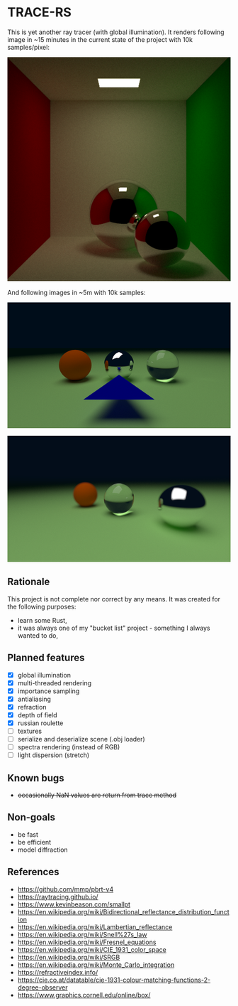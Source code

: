 # TRACE-RS
This is yet another ray tracer (with global illumination).
It renders following image in ~15 minutes in the current state of the project with 10k samples/pixel:

![cornell box](docs/cornell_10k.png)

And following images in ~5m with 10k samples:

![showcase](docs/showcase_10k.png)

![dof](docs/dof_10k.png)


## Rationale
This project is not complete nor correct by any means. It was created for the following purposes:
* learn some Rust,
* it was always one of my "bucket list" project - something I always wanted to do,

## Planned features
* [x] global illumination
* [x] multi-threaded rendering
* [x] importance sampling
* [x] antialiasing
* [x] refraction
* [x] depth of field
* [x] russian roulette
* [ ] textures
* [ ] serialize and deserialize scene (.obj loader)
* [ ] spectra rendering (instead of RGB)
* [ ] light dispersion (stretch)

## Known bugs
* ~~occasionally NaN values are return from trace method~~

## Non-goals
* be fast
* be efficient
* model diffraction

## References
* https://github.com/mmp/pbrt-v4
* https://raytracing.github.io/
* https://www.kevinbeason.com/smallpt
* https://en.wikipedia.org/wiki/Bidirectional_reflectance_distribution_function
* https://en.wikipedia.org/wiki/Lambertian_reflectance
* https://en.wikipedia.org/wiki/Snell%27s_law
* https://en.wikipedia.org/wiki/Fresnel_equations
* https://en.wikipedia.org/wiki/CIE_1931_color_space
* https://en.wikipedia.org/wiki/SRGB
* https://en.wikipedia.org/wiki/Monte_Carlo_integration
* https://refractiveindex.info/
* https://cie.co.at/datatable/cie-1931-colour-matching-functions-2-degree-observer
* https://www.graphics.cornell.edu/online/box/
